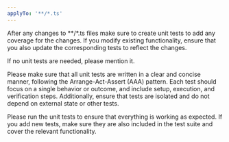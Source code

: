 ```yaml
---
applyTo: '**/*.ts'
---
```

After any changes to **/*.ts files make sure to create unit tests to add any coverage for the changes. If you modify existing functionality, ensure that you also update the corresponding tests to reflect the changes.

If no unit tests are needed, please mention it. 

Please make sure that all unit tests are written in a clear and concise manner, following the Arrange-Act-Assert (AAA) pattern. Each test should focus on a single behavior or outcome, and include setup, execution, and verification steps. Additionally, ensure that tests are isolated and do not depend on external state or other tests.

Please run the unit tests to ensure that everything is working as expected. If you add new tests, make sure they are also included in the test suite and cover the relevant functionality.